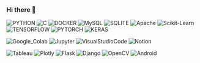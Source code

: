 ### Hi there 👋

<!--
**choizz-201810817/choizz-201810817** is a ✨ _special_ ✨ repository because its `README.md` (this file) appears on your GitHub profile.

Here are some ideas to get you started:

- 🔭 I’m currently working on ...
- 🌱 I’m currently learning ...
- 👯 I’m looking to collaborate on ...
- 🤔 I’m looking for help with ...
- 💬 Ask me about ...
- 📫 How to reach me: ...
- 😄 Pronouns: ...
- ⚡ Fun fact: ...
-->


![PYTHON](https://img.shields.io/badge/-Python-3776AB?style=flat&logo=Python&logoColor=white)
![C](https://img.shields.io/badge/-C-A8B9CC?style=flat&logo=C&logoColor=white)
![DOCKER](https://img.shields.io/badge/-Docker-2496ED?style=flat&logo=Docker&logoColor=white)
![MySQL](https://img.shields.io/badge/-MySQL-4479A1?style=flat&logo=MySQL&logoColor=white)
![SQLITE](https://img.shields.io/badge/-SQLite-003B57?style=flat&logo=SQLite&logoColor=white)
![Apache](https://img.shields.io/badge/-Apache-D22128?style=flat&logo=Apache&logoColor=white)
![Scikit-Learn](https://img.shields.io/badge/-Scikit_Llearn-F7931E?style=flat&logo=scikit-learn&logoColor=white)
![TENSORFLOW](https://img.shields.io/badge/-TensorFlow-FF6F00?style=flat&logo=Tensorflow&logoColor=white)
![PYTORCH](https://img.shields.io/badge/-PyTorch-EE4C2C?style=flat&logo=PyTorch&logoColor=white)
![KERAS](https://img.shields.io/badge/-Keras-D00000?style=flat&logo=Keras&logoColor=white)<br>

![Google_Colab](https://img.shields.io/badge/-Google_Colab-F9AB00?style=flat&logo=GoogleColab&logoColor=white)
![Jupyter](https://img.shields.io/badge/-Jupyter-F37626?style=flat&logo=Jupyter&logoColor=white)
![VisualStudioCode](https://img.shields.io/badge/-VS_Code-007ACC?style=flat&logo=VisualStudioCode&logoColor=white)
![Notion](https://img.shields.io/badge/-Notion-000000?style=flat&logo=Notion&logoColor=white)<br>

![Tableau](https://img.shields.io/badge/-Tableau-E97627?style=flat&logo=Tableau&logoColor=white)
![Plotly](https://img.shields.io/badge/-Plotly-3F4F75?style=flat&logo=Plotly&logoColor=white)
![Flask](https://img.shields.io/badge/-Flask-000000?style=flat&logo=Flask&logoColor=white)
![Django](https://img.shields.io/badge/-Django-092E20?style=flat&logo=Django&logoColor=white)
![OpenCV](https://img.shields.io/badge/-OpenCV-5C3EE8?style=flat&logo=OpenCV&logoColor=white)
![Android](https://img.shields.io/badge/-Android-3DDC84?style=flat&logo=Android&logoColor=white)

